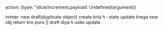 action: {type: "slice/Increment,payload: Undefined(argument)}

immer: new draft(duplicate object) create krta h : state update krega
new obj return kro pura || draft diya h usko update